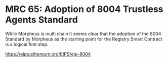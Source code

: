 # MRC 65: Adoption of 8004 Trustless Agents Standard 

While Morpheus is multi chain it seems clear that the adoption of the 8004 Standard by Morpheus as the starting point for the Registry Smart Contract is a logical first step.

https://eips.ethereum.org/EIPS/eip-8004
